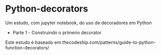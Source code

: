 # Python-decorators
Um estudo, com jupyter notebook, do uso de decoradores em Python

* Parte 1 - Construindo o primeiro decorator

Este estudo é baseado em thecodeship.com/patterns/guide-to-python-function-decorators/
